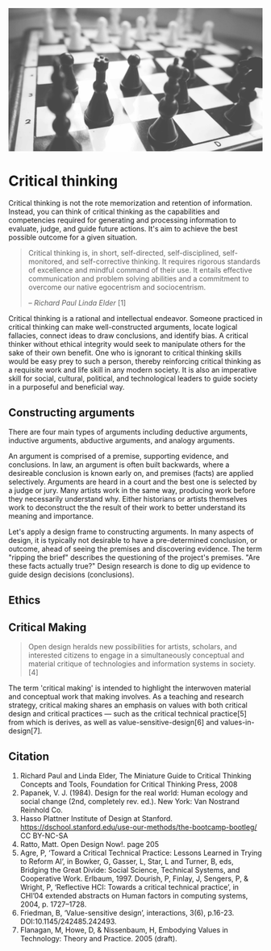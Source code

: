 ![](/assets/critical-thinking-chess.jpg)

# Critical thinking

Critical thinking is not the rote memorization and retention of information. Instead, you can think of critical thinking as the capabilities and competencies required for generating and processing information to evaluate, judge, and guide future actions. It's aim to achieve the best possible outcome for a given situation.

> Critical thinking is, in short, self-directed, self-disciplined, self-monitored, and self-corrective thinking. It requires rigorous standards of excellence and mindful command of their use. It entails effective communication and problem solving abilities and a commitment to overcome our native egocentrism and sociocentrism.
>
> – _Richard Paul Linda Elder_ \[1\]

Critical thinking is a rational and intellectual endeavor. Someone practiced in critical thinking can make well-constructed arguments, locate logical fallacies, connect ideas to draw conclusions, and identify bias. A critical thinker without ethical integrity would seek to manipulate others for the sake of their own benefit. One who is ignorant to critical thinking skills would be easy prey to such a person, thereby reinforcing critical thinking as a requisite work and life skill in any modern society. It is also an imperative skill for social, cultural, political, and technological leaders to guide society in a purposeful and beneficial way.

## Constructing arguments

There are four main types of arguments including deductive arguments, inductive arguments, abductive arguments, and analogy arguments.

An argument is comprised of a premise, supporting evidence, and conclusions. In law, an argument is often built backwards, where a desireable conclusion is known early on, and premises (facts) are applied selectively. Arguments are heard in a court and the best one is selected by a judge or jury. Many artists work in the same way, producing work before they necessarily understand why. Either historians or artists themselves work to deconstruct the the result of their work to better understand its meaning and importance.

Let's apply a design frame to constructing arguments. In many aspects of design, it is typically not desirable to have a pre-determined conclusion, or outcome, ahead of seeing the premises and discovering evidence. The term "ripping the brief" describes the questioning of the project's premises. "Are these facts actually true?" Design research is done to dig up evidence to guide design decisions (conclusions). 

## Ethics

## Critical Making

>Open design heralds new possibilities for artists, scholars, and interested citizens to engage in a simultaneously conceptual and material critique of technologies and information systems in society.[4]

The term 'critical making' is intended to highlight the interwoven material and conceptual work that making involves. As a teaching and research strategy, critical making shares an emphasis on values with both critical design and critical practices — such as the critical technical practice[5] from which is derives, as well as value-sensitive-design[6] and values-in-design[7].

## Citation

1. Richard Paul and Linda Elder, The Miniature Guide to Critical Thinking Concepts and Tools, Foundation for Critical Thinking Press, 2008
2. Papanek, V. J. (1984). Design for the real world: Human ecology and social change (2nd, completely rev. ed.). New York: Van Nostrand Reinhold Co.
3. Hasso Plattner Institute of Design at Stanford. https://dschool.stanford.edu/use-our-methods/the-bootcamp-bootleg/ CC BY-NC-SA
4. Ratto, Matt. Open Design Now!. page 205
5. Agre, P, ‘Toward a Critical Technical Practice: Lessons Learned in Trying to Reform AI’, in Bowker, G, Gasser, L, Star, L and Turner, B, eds, Bridging the Great Divide: Social Science, Technical Systems, and Cooperative Work. Erlbaum, 1997. Dourish, P, Finlay, J, Sengers, P, & Wright, P, ‘Reflective HCI: Towards a critical technical practice’, in CHI’04 extended abstracts on Human factors in computing systems, 2004, p. 1727–1728.
6. Friedman, B, ‘Value-sensitive design’, interactions, 3(6), p.16-23. DOI:10.1145/242485.242493.
7. Flanagan, M, Howe, D, & Nissenbaum, H, Embodying Values in Technology: Theory and Practice. 2005 (draft).








